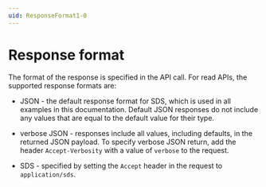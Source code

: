 ```yaml
---
uid: ResponseFormat1-0
---
```


# Response format

The format of the response is specified in the API call. For read APIs, the supported response formats are:

 - JSON - the default response format for SDS, which is used in all examples in this documentation. Default JSON responses do not include any values that are equal to the default value for their type.

 - verbose JSON - responses include all values, including defaults, in the returned JSON payload. To specify verbose JSON return, add the header ``Accept-Verbosity`` with a value of ``verbose`` to the request.  

 - SDS - specified by setting the ``Accept`` header in the request to ``application/sds``.